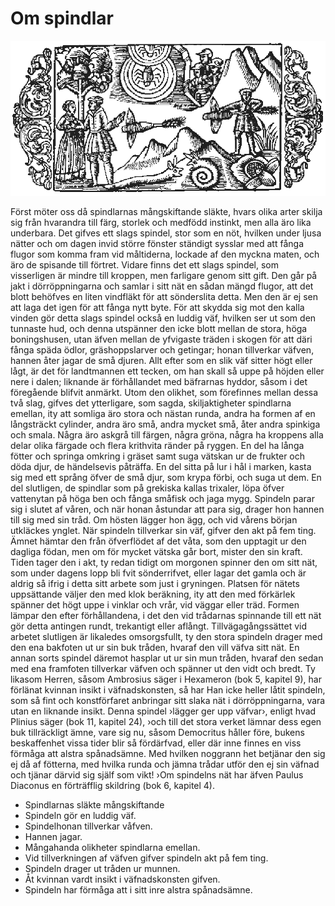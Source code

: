 # Om spindlar

![](chapter-1.png)

Först möter oss då spindlarnas mångskiftande släkte, hvars olika arter skilja sig från hvarandra till färg, storlek och medfödd instinkt, men alla äro lika underbara. Det gifves ett slags spindel, stor som en nöt, hvilken under ljusa nätter och om dagen invid större fönster ständigt sysslar med att fånga flugor som komma fram vid måltiderna, lockade af den myckna maten, och äro de spisande till förtret. Vidare finns det ett slags spindel, som visserligen är mindre till kroppen, men farligare genom sitt gift. Den går på jakt i dörröppningarna och samlar i sitt nät en sådan mängd flugor, att det blott behöfves en liten vindfläkt för att sönderslita detta. Men den är ej sen att laga det igen för att fånga nytt byte. För att skydda sig mot den kalla vinden gör detta slags spindel också en luddig väf, hvilken ser ut som den tunnaste hud, och denna utspänner den icke blott mellan de stora, höga boningshusen, utan äfven mellan de yfvigaste träden i skogen för att däri fånga späda ödlor, gräshoppslarver och getingar; honan tillverkar väfven, hannen åter jagar de små djuren. Allt efter som en slik väf sitter högt eller lågt, är det för landtmannen ett tecken, om han skall så uppe på höjden eller nere i dalen; liknande är förhållandet med bäfrarnas hyddor, såsom i det föregående blifvit anmärkt. Utom den olikhet, som förefinnes mellan dessa två slag, gifves det ytterligare, som sagda, skiljaktigheter spindlarna emellan, ity att somliga äro stora och nästan runda, andra ha formen af en långsträckt cylinder, andra äro små, andra mycket små, åter andra spinkiga och smala. Några äro askgrå till färgen, några gröna, några ha kroppens alla delar olika färgade och flera krithvita ränder på ryggen. En del ha långa fötter och springa omkring i gräset samt suga vätskan ur de frukter och döda djur, de händelsevis påträffa. En del sitta på lur i hål i marken, kasta sig med ett språng öfver de små djur, som krypa förbi, och suga ut dem. En del slutligen, de spindlar som på grekiska kallas trixaler, löpa öfver vattenytan på höga ben och fånga småfisk och jaga mygg. Spindeln parar sig i slutet af våren, och när honan åstundar att para sig, drager hon hannen till sig med sin tråd. Om hösten lägger hon ägg, och vid vårens början utkläckes ynglet. När spindeln tillverkar sin väf, gifver den akt på fem ting. Ämnet hämtar den från öfverflödet af det våta, som den upptagit ur den dagliga födan, men om för mycket vätska går bort, mister den sin kraft. Tiden tager den i akt, ty redan tidigt om morgonen spinner den om sitt nät, som under dagens lopp bli 
fvit sönderrifvet, eller lagar det gamla och är aldrig så ifrig i detta sitt arbete som just i gryningen. Platsen för nätets uppsättande väljer den med klok beräkning, ity att den med förkärlek spänner det högt uppe i vinklar och vrår, vid väggar eller träd. Formen lämpar den efter förhållandena, i det den vid trådarnas spinnande till ett nät gör detta antingen rundt, trekantigt eller aflångt. Tillvägagångssättet vid arbetet slutligen är likaledes omsorgsfullt, ty den stora spindeln drager med den ena bakfoten ut ur sin buk tråden, hvaraf den vill väfva sitt nät. En annan sorts spindel däremot hasplar ut ur sin mun tråden, hvaraf den sedan med ena framfoten tillverkar väfven och spänner ut den vidt och bredt. Ty likasom Herren, såsom Ambrosius säger i Hexameron (bok 5, kapitel 9), har förlänat kvinnan insikt i väfnadskonsten, så har Han icke heller låtit spindeln, som så fint och konstförfaret anbringar sitt slaka nät i dörröppningarna, vara utan en liknande insikt. Denna spindel ›lägger ger upp väfvar›, enligt hvad Plinius säger (bok 11, kapitel 24), ›och till det stora verket lämnar dess egen buk tillräckligt ämne, vare sig nu, såsom Democritus håller före, bukens beskaffenhet vissa tider blir så fördärfvad, eller där inne finnes en viss förmåga att alstra spånadsämne. Med hvilken noggrann het betjänar den sig ej då af fötterna, med hvilka runda och jämna trådar utför den ej sin väfnad och tjänar därvid sig själf som vikt! ›Om spindelns nät har äfven Paulus Diaconus en förträfflig skildring (bok 6, kapitel 4). 


- Spindlarnas släkte mångskiftande 
- Spindeln gör en luddig väf. 
- Spindelhonan tillverkar våfven.
- Hannen jagar. 
- Mångahanda olikheter spindlarna emellan.
- Vid tillverkningen af väfven gifver spindeln akt på fem ting.
- Spindeln drager ut tråden ur munnen.
- Åt kvinnan vardt insikt i väfnadskonsten gifven.
- Spindeln har förmåga att i sitt inre alstra spånadsämne.  